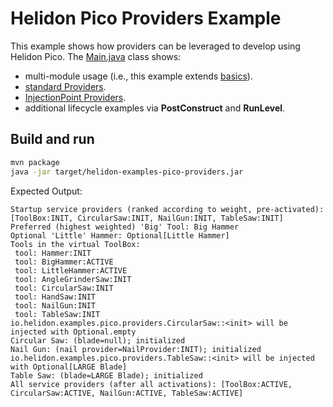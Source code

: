 # Helidon Pico Providers Example

This example shows how providers can be leveraged to develop using Helidon Pico. The
[Main.java](./src/main/java/io/helidon/examples/pico/providers/Main.java) class shows:

* multi-module usage (i.e., this example extends [basics](../basics)).
* [standard Providers](src/main/java/io/helidon/examples/pico/providers/NailProvider.java).
* [InjectionPoint Providers](src/main/java/io/helidon/examples/pico/providers/BladeProvider.java).
* additional lifecycle examples via <b>PostConstruct</b> and <b>RunLevel</b>.

## Build and run

```bash
mvn package
java -jar target/helidon-examples-pico-providers.jar
```

Expected Output:
```
Startup service providers (ranked according to weight, pre-activated): [ToolBox:INIT, CircularSaw:INIT, NailGun:INIT, TableSaw:INIT]
Preferred (highest weighted) 'Big' Tool: Big Hammer
Optional 'Little' Hammer: Optional[Little Hammer]
Tools in the virtual ToolBox:
 tool: Hammer:INIT
 tool: BigHammer:ACTIVE
 tool: LittleHammer:ACTIVE
 tool: AngleGrinderSaw:INIT
 tool: CircularSaw:INIT
 tool: HandSaw:INIT
 tool: NailGun:INIT
 tool: TableSaw:INIT
io.helidon.examples.pico.providers.CircularSaw::<init> will be injected with Optional.empty
Circular Saw: (blade=null); initialized
Nail Gun: (nail provider=NailProvider:INIT); initialized
io.helidon.examples.pico.providers.TableSaw::<init> will be injected with Optional[LARGE Blade]
Table Saw: (blade=LARGE Blade); initialized
All service providers (after all activations): [ToolBox:ACTIVE, CircularSaw:ACTIVE, NailGun:ACTIVE, TableSaw:ACTIVE]
```
